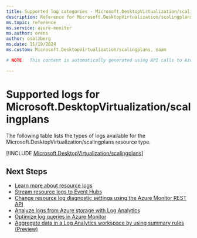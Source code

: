 ```yaml
---
title: Supported log categories - Microsoft.DesktopVirtualization/scalingplans
description: Reference for Microsoft.DesktopVirtualization/scalingplans in Azure Monitor Logs.
ms.topic: reference
ms.service: azure-monitor
ms.author: orens
author: osalzberg
ms.date: 11/19/2024
ms.custom: Microsoft.DesktopVirtualization/scalingplans, naam

# NOTE:  This content is automatically generated using API calls to Azure. Any edits made on these files will be overwritten in the next run of the script. 

---
```





# Supported logs for Microsoft.DesktopVirtualization/scalingplans  
The following table lists the types of logs available for the Microsoft.DesktopVirtualization/scalingplans resource type.
  

  
[!INCLUDE [Microsoft.DesktopVirtualization/scalingplans](~/reusable-content/ce-skilling/azure/includes/azure-monitor/reference/logs/microsoft-desktopvirtualization-scalingplans-logs-include.md)]  
  

## Next Steps

* [Learn more about resource logs](/azure/azure-monitor/essentials/platform-logs-overview)
* [Stream resource logs to Event Hubs](/azure/azure-monitor/essentials/resource-logs#send-to-azure-event-hubs)
* [Change resource log diagnostic settings using the Azure Monitor REST API](/rest/api/monitor/diagnosticsettings)
* [Analyze logs from Azure storage with Log Analytics](/azure/azure-monitor/essentials/resource-logs#send-to-log-analytics-workspace)
* [Optimize log queries in Azure Monitor](/azure/azure-monitor/logs/query-optimization)
* [Aggregate data in a Log Analytics workspace by using summary rules (Preview)](/azure/azure-monitor/logs/summary-rules)